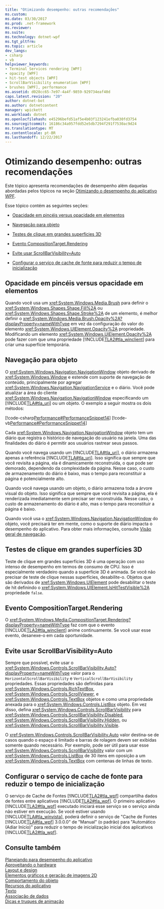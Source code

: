 ```yaml
---
title: "Otimizando desempenho: outras recomendações"
ms.custom: 
ms.date: 03/30/2017
ms.prod: .net-framework
ms.reviewer: 
ms.suite: 
ms.technology: dotnet-wpf
ms.tgt_pltfrm: 
ms.topic: article
dev_langs:
- csharp
- vb
helpviewer_keywords:
- Terminal Services rendering [WPF]
- opacity [WPF]
- hit-test objects [WPF]
- ScrollBarVisibility enumeration [WPF]
- brushes [WPF], performance
ms.assetid: d028cc65-7e97-4a4f-9859-929734eaf40d
caps.latest.revision: "20"
author: dotnet-bot
ms.author: dotnetcontent
manager: wpickett
ms.workload: dotnet
ms.openlocfilehash: e45296befd51af5e4b03f123241efba030fd3754
ms.sourcegitcommit: 16186c34a957fdd52e5db7294f291f7530ac9d24
ms.translationtype: MT
ms.contentlocale: pt-BR
ms.lasthandoff: 12/22/2017
---
```

# <a name="optimizing-performance-other-recommendations"></a>Otimizando desempenho: outras recomendações
<a name="introduction"></a> Este tópico apresenta recomendações de desempenho além daquelas abordadas pelos tópicos na seção [Otimizando o desempenho do aplicativo WPF](../../../../docs/framework/wpf/advanced/optimizing-wpf-application-performance.md).  
  
 Esse tópico contém as seguintes seções:  
  
-   [Opacidade em pincéis versus opacidade em elementos](#Opacity)  
  
-   [Navegação para objeto](#Navigation_Objects)  
  
-   [Testes de clique em grandes superfícies 3D](#Hit_Testing)  
  
-   [Evento CompositionTarget.Rendering](#CompositionTarget_Rendering_Event)  
  
-   [Evite usar ScrollBarVisibility=Auto](#Avoid_Using_ScrollBarVisibility)  
  
-   [Configurar o serviço de cache de fonte para reduzir o tempo de inicialização](#FontCache)  
  
<a name="Opacity"></a>   
## <a name="opacity-on-brushes-versus-opacity-on-elements"></a>Opacidade em pincéis versus opacidade em elementos  
 Quando você usa um <xref:System.Windows.Media.Brush> para definir o <xref:System.Windows.Shapes.Shape.Fill%2A> ou <xref:System.Windows.Shapes.Shape.Stroke%2A> de um elemento, é melhor definir o <xref:System.Windows.Media.Brush.Opacity%2A?displayProperty=nameWithType> em vez da configuração do valor do elemento <xref:System.Windows.UIElement.Opacity%2A> propriedade. Modificando um elemento <xref:System.Windows.UIElement.Opacity%2A> pode fazer com que uma propriedade [!INCLUDE[TLA2#tla_winclient](../../../../includes/tla2sharptla-winclient-md.md)] para criar uma superfície temporária.  
  
<a name="Navigation_Objects"></a>   
## <a name="navigation-to-object"></a>Navegação para objeto  
 O <xref:System.Windows.Navigation.NavigationWindow> objeto derivado de <xref:System.Windows.Window> e estende com suporte de navegação de conteúdo, principalmente por agregar <xref:System.Windows.Navigation.NavigationService> e o diário. Você pode atualizar a área do cliente <xref:System.Windows.Navigation.NavigationWindow> especificando um [!INCLUDE[TLA#tla_uri](../../../../includes/tlasharptla-uri-md.md)] ou um objeto. O exemplo a seguir mostra os dois métodos:  
  
 [!code-csharp[Performance#PerformanceSnippet14](../../../../samples/snippets/csharp/VS_Snippets_Wpf/Performance/CSharp/TestNavigation.xaml.cs#performancesnippet14)]
 [!code-vb[Performance#PerformanceSnippet14](../../../../samples/snippets/visualbasic/VS_Snippets_Wpf/Performance/visualbasic/testnavigation.xaml.vb#performancesnippet14)]  
  
 Cada <xref:System.Windows.Navigation.NavigationWindow> objeto tem um diário que registra o histórico de navegação do usuário na janela. Uma das finalidades do diário é permitir aos usuários rastrear seus passos.  
  
 Quando você navega usando um [!INCLUDE[TLA#tla_uri](../../../../includes/tlasharptla-uri-md.md)], o diário armazena apenas a referência [!INCLUDE[TLA#tla_uri](../../../../includes/tlasharptla-uri-md.md)]. Isso significa que sempre que você revisita a página, ela é dinamicamente reconstruída, o que pode ser demorado, dependendo da complexidade da página. Nesse caso, o custo de armazenamento do diário é baixo, mas o tempo para reconstituir a página é potencialmente alto.  
  
 Quando você navega usando um objeto, o diário armazena toda a árvore visual do objeto. Isso significa que sempre que você revisita a página, ela é renderizada imediatamente sem precisar ser reconstruída. Nesse caso, o custo de armazenamento do diário é alto, mas o tempo para reconstituir a página é baixo.  
  
 Quando você usa o <xref:System.Windows.Navigation.NavigationWindow> do objeto, você precisará ter em mente, como o suporte de diário impacta o desempenho do aplicativo. Para obter mais informações, consulte [Visão geral de navegação](../../../../docs/framework/wpf/app-development/navigation-overview.md).  
  
<a name="Hit_Testing"></a>   
## <a name="hit-testing-on-large-3d-surfaces"></a>Testes de clique em grandes superfícies 3D  
 Teste de clique em grandes superfícies 3D é uma operação com uso intenso de desempenho em termos de consumo de CPU. Isso é especialmente verdadeiro quando a superfície 3D é animada. Se você não precisar de teste de clique nessas superfícies, desabilite-o. Objetos que são derivados de <xref:System.Windows.UIElement> pode desabilitar o teste de hit definindo o <xref:System.Windows.UIElement.IsHitTestVisible%2A> propriedade `false`.  
  
<a name="CompositionTarget_Rendering_Event"></a>   
## <a name="compositiontargetrendering-event"></a>Evento CompositionTarget.Rendering  
 O <xref:System.Windows.Media.CompositionTarget.Rendering?displayProperty=nameWithType> faz com que o evento [!INCLUDE[TLA2#tla_winclient](../../../../includes/tla2sharptla-winclient-md.md)] anime continuamente. Se você usar esse evento, desanexe-o em cada oportunidade.  
  
<a name="Avoid_Using_ScrollBarVisibility"></a>   
## <a name="avoid-using-scrollbarvisibilityauto"></a>Evite usar ScrollBarVisibility=Auto  
 Sempre que possível, evite usar o <xref:System.Windows.Controls.ScrollBarVisibility.Auto?displayProperty=nameWithType> valor para o `HorizontalScrollBarVisibility` e `VerticalScrollBarVisibility` propriedades. Essas propriedades são definidas para <xref:System.Windows.Controls.RichTextBox>, <xref:System.Windows.Controls.ScrollViewer>, e <xref:System.Windows.Controls.TextBox> objetos e como uma propriedade anexada para o <xref:System.Windows.Controls.ListBox> objeto. Em vez disso, defina <xref:System.Windows.Controls.ScrollBarVisibility> para <xref:System.Windows.Controls.ScrollBarVisibility.Disabled>, <xref:System.Windows.Controls.ScrollBarVisibility.Hidden>, ou <xref:System.Windows.Controls.ScrollBarVisibility.Visible>.  
  
 O <xref:System.Windows.Controls.ScrollBarVisibility.Auto> valor destina-se de casos quando o espaço é limitado e barras de rolagem devem ser exibidas somente quando necessário. Por exemplo, pode ser útil para usar esse <xref:System.Windows.Controls.ScrollBarVisibility> valor com um <xref:System.Windows.Controls.ListBox> de 30 itens em oposição a um <xref:System.Windows.Controls.TextBox> com centenas de linhas de texto.  
  
<a name="FontCache"></a>   
## <a name="configure-font-cache-service-to-reduce-start-up-time"></a>Configurar o serviço de cache de fonte para reduzir o tempo de inicialização  
 O serviço de Cache de Fontes [!INCLUDE[TLA2#tla_wpf](../../../../includes/tla2sharptla-wpf-md.md)] compartilha dados de fontes entre aplicativos [!INCLUDE[TLA2#tla_wpf](../../../../includes/tla2sharptla-wpf-md.md)]. O primeiro aplicativo [!INCLUDE[TLA2#tla_wpf](../../../../includes/tla2sharptla-wpf-md.md)] executado iniciará esse serviço se o serviço ainda não estiver em execução. Se você estiver usando [!INCLUDE[TLA#tla_winvista](../../../../includes/tlasharptla-winvista-md.md)], poderá definir o serviço de "Cache de Fontes [!INCLUDE[TLA#tla_wpf](../../../../includes/tlasharptla-wpf-md.md)] 3.0.0.0" de "Manual" (o padrão) para "Automático (Adiar Início)" para reduzir o tempo de inicialização inicial dos aplicativos [!INCLUDE[TLA2#tla_wpf](../../../../includes/tla2sharptla-wpf-md.md)].  
  
## <a name="see-also"></a>Consulte também  
 [Planejando para desempenho do aplicativo](../../../../docs/framework/wpf/advanced/planning-for-application-performance.md)  
 [Aproveitando o hardware](../../../../docs/framework/wpf/advanced/optimizing-performance-taking-advantage-of-hardware.md)  
 [Layout e design](../../../../docs/framework/wpf/advanced/optimizing-performance-layout-and-design.md)  
 [Elementos gráficos e geração de imagens 2D](../../../../docs/framework/wpf/advanced/optimizing-performance-2d-graphics-and-imaging.md)  
 [Comportamento do objeto](../../../../docs/framework/wpf/advanced/optimizing-performance-object-behavior.md)  
 [Recursos do aplicativo](../../../../docs/framework/wpf/advanced/optimizing-performance-application-resources.md)  
 [Texto](../../../../docs/framework/wpf/advanced/optimizing-performance-text.md)  
 [Associação de dados](../../../../docs/framework/wpf/advanced/optimizing-performance-data-binding.md)  
 [Dicas e truques de animação](../../../../docs/framework/wpf/graphics-multimedia/animation-tips-and-tricks.md)
